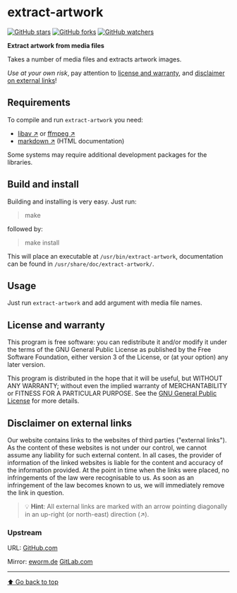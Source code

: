 extract-artwork
===============

[![GitHub stars](https://img.shields.io/github/stars/eworm-de/extract-artwork?logo=GitHub&style=flat&color=red)](https://github.com/eworm-de/extract-artwork/stargazers)
[![GitHub forks](https://img.shields.io/github/forks/eworm-de/extract-artwork?logo=GitHub&style=flat&color=green)](https://github.com/eworm-de/extract-artwork/network)
[![GitHub watchers](https://img.shields.io/github/watchers/eworm-de/extract-artwork?logo=GitHub&style=flat&color=blue)](https://github.com/eworm-de/extract-artwork/watchers)

**Extract artwork from media files**

Takes a number of media files and extracts artwork images.

*Use at your own risk*, pay attention to
[license and warranty](#license-and-warranty), and
[disclaimer on external links](#disclaimer-on-external-links)!

Requirements
------------

To compile and run `extract-artwork` you need:

* [libav ↗️](https://libav.org/) or [ffmpeg ↗️](https://www.ffmpeg.org/)
* [markdown ↗️](https://daringfireball.net/projects/markdown/) (HTML documentation)

Some systems may require additional development packages for the libraries.

Build and install
-----------------

Building and installing is very easy. Just run:

> make

followed by:

> make install

This will place an executable at `/usr/bin/extract-artwork`,
documentation can be found in `/usr/share/doc/extract-artwork/`.

Usage
-----

Just run `extract-artwork` and add argument with media file names.

License and warranty
--------------------

This program is free software: you can redistribute it and/or modify
it under the terms of the GNU General Public License as published by
the Free Software Foundation, either version 3 of the License, or
(at your option) any later version.

This program is distributed in the hope that it will be useful,
but WITHOUT ANY WARRANTY; without even the implied warranty of
MERCHANTABILITY or FITNESS FOR A PARTICULAR PURPOSE.  See the
[GNU General Public License](COPYING.md) for more details.

Disclaimer on external links
----------------------------

Our website contains links to the websites of third parties ("external
links"). As the content of these websites is not under our control, we
cannot assume any liability for such external content. In all cases, the
provider of information of the linked websites is liable for the content
and accuracy of the information provided. At the point in time when the
links were placed, no infringements of the law were recognisable to us.
As soon as an infringement of the law becomes known to us, we will
immediately remove the link in question.

> 💡️ **Hint**: All external links are marked with an arrow pointing
> diagonally in an up-right (or north-east) direction (↗️).

### Upstream

URL:
[GitHub.com](https://github.com/eworm-de/extract-artwork#extract-artwork)

Mirror:
[eworm.de](https://git.eworm.de/cgit.cgi/extract-artwork/)
[GitLab.com](https://gitlab.com/eworm-de/extract-artwork#extract-artwork)

---
[⬆️ Go back to top](#top)
